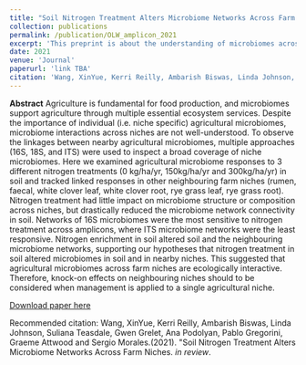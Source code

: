 ```yaml
---
title: "Soil Nitrogen Treatment Alters Microbiome Networks Across Farm Niches"
collection: publications
permalink: /publication/OLW_amplicon_2021
excerpt: 'This preprint is about the understanding of microbiomes across farm niches and their responses to nitrogen treatments.'
date: 2021
venue: 'Journal'
paperurl: 'link TBA'
citation: 'Wang, XinYue, Kerri Reilly, Ambarish Biswas, Linda Johnson, Suliana Teasdale, Gwen Grelet, Ana Podolyan, Pablo Gregorini, Graeme Attwood and Sergio Morales.(2021). &quot;Soil Nitrogen Treatment Alters Microbiome Networks Across Farm Niches.&quot; <i>in review</i>. ().'
---
```


**Abstract**
Agriculture is fundamental for food production, and microbiomes support agriculture through multiple essential ecosystem services. Despite the importance of individual (i.e. niche specific) agricultural microbiomes, microbiome interactions across niches are not well-understood. To observe the linkages between nearby agricultural microbiomes, multiple approaches (16S, 18S, and ITS) were used to inspect a broad coverage of niche microbiomes. Here we examined agricultural microbiome responses to 3 different nitrogen treatments (0 kg/ha/yr, 150kg/ha/yr and 300kg/ha/yr) in soil and tracked linked responses in other neighbouring farm niches (rumen, faecal, white clover leaf, white clover root, rye grass leaf, rye grass root). Nitrogen treatment had little impact on microbiome structure or composition across niches, but drastically reduced the microbiome network connectivity in soil. Networks of 16S microbiomes were the most sensitive to nitrogen treatment across amplicons, where ITS microbiome networks were the least responsive. Nitrogen enrichment in soil altered soil and the neighbouring microbiome networks, supporting our hypotheses that nitrogen treatment in soil altered microbiomes in soil and in nearby niches. This suggested that agricultural microbiomes across farm niches are ecologically interactive. Therefore, knock-on effects on neighbouring niches should to be considered when management is applied to a single agricultural niche.



[Download paper here](http://academicpages.github.io/files/paper2.pdf)

Recommended citation: Wang, XinYue, Kerri Reilly, Ambarish Biswas, Linda Johnson, Suliana Teasdale, Gwen Grelet, Ana Podolyan, Pablo Gregorini, Graeme Attwood and Sergio Morales.(2021). &quot;Soil Nitrogen Treatment Alters Microbiome Networks Across Farm Niches. <i>in review</i>.

